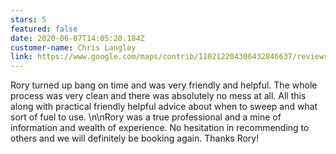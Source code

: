 ```yaml
---
stars: 5
featured: false
date: 2020-06-07T14:05:20.184Z
customer-name: Chris Langley
link: https://www.google.com/maps/contrib/110212204306432846637/reviews
---
```

Rory turned up bang on time and was very friendly and helpful. The whole process was very clean and there was absolutely no mess at all. All this along with practical friendly helpful advice about when to sweep and what sort of fuel to use. \n\nRory was a true professional and a mine of information and wealth of experience. No hesitation in recommending to others and we will definitely be booking again. Thanks Rory!
